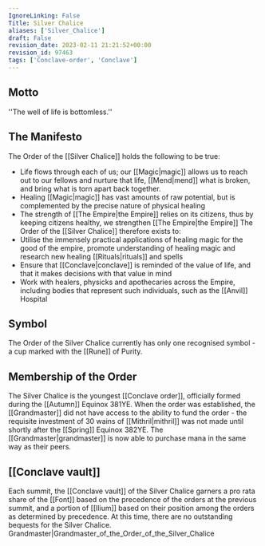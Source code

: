 ```yaml
---
IgnoreLinking: False
Title: Silver Chalice
aliases: ['Silver_Chalice']
draft: False
revision_date: 2023-02-11 21:21:52+00:00
revision_id: 97463
tags: ['Conclave-order', 'Conclave']
---
```


## Motto
''The well of life is bottomless.''
## The Manifesto
The Order of the [[Silver Chalice]] holds the following to be true:
* Life flows through each of us; our [[Magic|magic]] allows us to reach out to our fellows and nurture that life, [[Mend|mend]] what is broken, and bring what is torn apart back together.
* Healing [[Magic|magic]] has vast amounts of raw potential, but is complemented by the precise nature of physical healing
* The strength of [[The Empire|the Empire]] relies on its citizens, thus by keeping citizens healthy, we strengthen [[The Empire|the Empire]]
The Order of the [[Silver Chalice]] therefore exists to:
* Utilise the immensely practical applications of healing magic for the good of the empire, promote understanding of healing magic and research new healing [[Rituals|rituals]] and spells
* Ensure that [[Conclave|conclave]] is reminded of the value of life, and that it makes decisions with that value in mind
* Work with healers, physicks and apothecaries across the Empire, including bodies that represent such individuals, such as the [[Anvil]] Hospital
## Symbol
The Order of the Silver Chalice currently has only one recognised symbol - a cup marked with the [[Rune]] of Purity.
## Membership of the Order
The Silver Chalice is the youngest [[Conclave order]], officially formed during the [[Autumn]] Equinox 381YE. 
When the order was established, the [[Grandmaster]] did not have access to the ability to fund the order - the requisite investment of 30 wains of [[Mithril|mithril]] was not made until shortly after the [[Spring]] Equinox 382YE. The [[Grandmaster|grandmaster]] is now able to purchase mana in the same way as their peers.
## [[Conclave vault]]
Each summit, the [[Conclave vault]] of the Silver Chalice garners a pro rata share of the [[Font]] based on the precedence of the orders at the previous summit, and a portion of [[Ilium]] based on their position among the orders as determined by precedence. At this time, there are no outstanding bequests for the Silver Chalice.
Grandmaster|Grandmaster_of_the_Order_of_the_Silver_Chalice